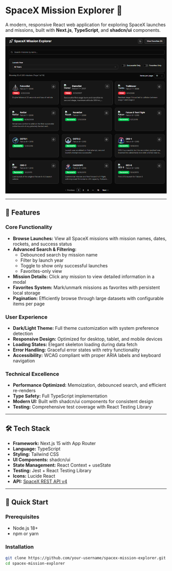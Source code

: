 # SpaceX Mission Explorer 🚀

A modern, responsive React web application for exploring SpaceX launches and missions, built with **Next.js**, **TypeScript**, and **shadcn/ui** components.

![SpaceX Mission Explorer](public/home_screen.png)

---

## 🌟 Features

### Core Functionality
- **Browse Launches:** View all SpaceX missions with mission names, dates, rockets, and success status  
- **Advanced Search & Filtering:**
  - Debounced search by mission name  
  - Filter by launch year  
  - Toggle to show only successful launches  
  - Favorites-only view  
- **Mission Details:** Click any mission to view detailed information in a modal  
- **Favorites System:** Mark/unmark missions as favorites with persistent local storage  
- **Pagination:** Efficiently browse through large datasets with configurable items per page  

### User Experience
- **Dark/Light Theme:** Full theme customization with system preference detection  
- **Responsive Design:** Optimized for desktop, tablet, and mobile devices  
- **Loading States:** Elegant skeleton loading during data fetch  
- **Error Handling:** Graceful error states with retry functionality  
- **Accessibility:** WCAG compliant with proper ARIA labels and keyboard navigation  

### Technical Excellence
- **Performance Optimized:** Memoization, debounced search, and efficient re-renders  
- **Type Safety:** Full TypeScript implementation  
- **Modern UI:** Built with shadcn/ui components for consistent design  
- **Testing:** Comprehensive test coverage with React Testing Library  

---

## 🛠 Tech Stack
- **Framework:** Next.js 15 with App Router  
- **Language:** TypeScript  
- **Styling:** Tailwind CSS  
- **UI Components:** shadcn/ui  
- **State Management:** React Context + useState  
- **Testing:** Jest + React Testing Library  
- **Icons:** Lucide React  
- **API:** [SpaceX REST API v4](https://github.com/r-spacex/SpaceX-API)  

---

## 🚀 Quick Start

### Prerequisites
- Node.js 18+  
- npm or yarn  

### Installation
```bash
git clone https://github.com/your-username/spacex-mission-explorer.git
cd spacex-mission-explorer
